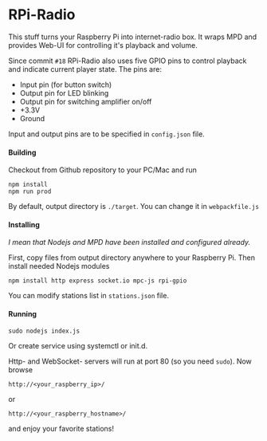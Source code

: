 # RPi-Radio

This stuff turns your Raspberry Pi into internet-radio box.
It wraps MPD and provides Web-UI for controlling it's playback and volume.

Since commit `#18` RPi-Radio also uses five GPIO pins to control playback and indicate current player state.
The pins are:
* Input pin (for button switch)
* Output pin for LED blinking
* Output pin for switching amplifier on/off
* +3.3V
* Ground

Input and output pins are to be specified in `config.json` file. 

#### Building 

Checkout from Github repository to your PC/Mac and run
```
npm install
npm run prod
```
By default, output directory is `./target`. You can change it in `webpackfile.js`

#### Installing

*I mean that Nodejs and MPD have been installed and configured already.*

First, copy files from output directory anywhere to your Raspberry Pi. Then install needed Nodejs modules
```
npm install http express socket.io mpc-js rpi-gpio
```
You can modify stations list in `stations.json` file.

#### Running
```
sudo nodejs index.js 
```
Or create service using systemctl or init.d.

Http- and WebSocket- servers will run at port 80 (so you need `sudo`).
Now browse 
```
http://<your_raspberry_ip>/
``` 
or 
```
http://<your_raspberry_hostname>/
``` 
and enjoy your favorite stations!